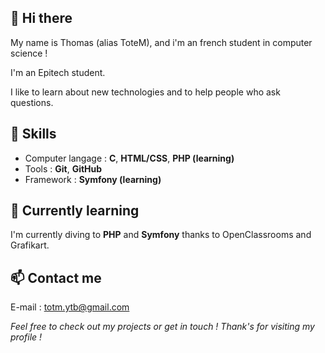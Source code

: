 ## 👋 Hi there
My name is Thomas (alias ToteM), and i'm an french student in computer science !

I'm an Epitech student.

I like to learn about new technologies and to help people who ask questions.

## 🧠 Skills

- Computer langage : **C**, **HTML/CSS**, **PHP (learning)**
- Tools : **Git**, **GitHub**
- Framework : **Symfony (learning)**

## 🚧 Currently learning

I'm currently diving to **PHP** and **Symfony** thanks to OpenClassrooms and Grafikart.

## 📫 Contact me

E-mail : totm.ytb@gmail.com

*Feel free to check out my projects or get in touch !*
*Thank's for visiting my profile !*

<!--
**totem-is-here/totem-is-here** is a ✨ _special_ ✨ repository because its `README.md` (this file) appears on your GitHub profile.

Here are some ideas to get you started:

- 🔭 I’m currently working on ...
- 🌱 I’m currently learning ...
- 👯 I’m looking to collaborate on ...
- 🤔 I’m looking for help with ...
- 💬 Ask me about ...
- 📫 How to reach me: ...
- 😄 Pronouns: ...
- ⚡ Fun fact: ...
-->
